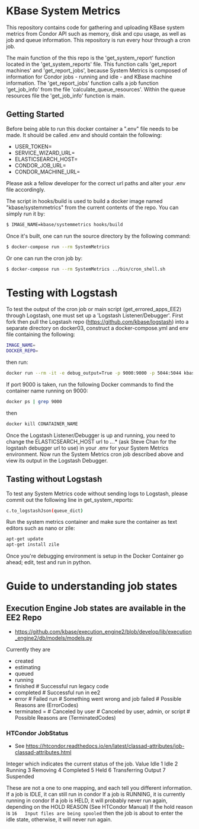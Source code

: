 # KBase System Metrics

This repository contains code for gathering and uploading KBase system metrics from Condor API such as memory, disk and cpu usage, as well as job and queue information. 
This repository is run every hour through a cron job.

The main function of the this repo is the 'get_system_report' function located in the 'get_system_reports' file. This function calls 'get_report machines' and 'get_report_jobs', because System Metrics is composed of information for Condor jobs - running and idle - and KBase machine information.
The 'get_report_jobs' function calls a job function 'get_job_info' from the file 'calculate_queue_resources'. Within the queue resources file the 'get_job_info' function is main. 
## Getting Started
Before being able to run this docker container a ".env" file needs to be made. 
It should be called .env and should contain the following:

* USER_TOKEN=<TOKEN>
* SERVICE_WIZARD_URL=<URL>
* ELASTICSEARCH_HOST=<URL>
* CONDOR_JOB_URL=<URL>
* CONDOR_MACHINE_URL=<URL>

Please ask a fellow developer for the correct url paths and alter your .env 
file accordingly. 

The script in hooks/build is used to build a docker image named "kbase/systemmetrics" 
from the current contents of the repo. You can simply run it by:
```sh
$ IMAGE_NAME=kbase/systemmetrics hooks/build
```

Once it's built, one can run the source directory by the following command:
```sh
$ docker-compose run --rm SystemMetrics
```

Or one can run the cron job by:
```sh
$ docker-compose run --rm SystemMetrics ../bin/cron_shell.sh
```

# Testing with Logstash
To test the output of the cron job or main script (get_errored_apps_EE2) through Logstash, one must set up a 'Logstash Listener/Debugger'.
First fork then pull the Logstash repo (https://github.com/kbase/logstash) into a separate directory on docker03, construct a docker-compose.yml and env file containing the following:
```sh
IMAGE_NAME=
DOCKER_REPO=
``` 
then run:
```sh
docker run --rm -it -e debug_output=True -p 9000:9000 -p 5044:5044 kbase/logstash
```
If port 9000 is taken, run the following Docker commands to find the container name running on 9000:
```sh
docker ps | grep 9000
```
then 
```sh
docker kill CONATAINER_NAME
```
Once the Logstash Listener/Debugger is up and running, you need to change the ELASTICSEARCH_HOST url to ***.**.*.* (ask Steve Chan for the logstash debugger url to use)
in your .env for your System Metrics environment. Now run the System Metrics cron job described above and view 
its output in the Logstash Debugger. 

## Tasting without Logstash
To test any System Metrics code without sending logs to Logstash, please commit out the following line in 
get_system_reports:
```sh
c.to_logstashJson(queue_dict)
```
Run the system metrics container and make sure the container as text editors such as nano or zile:
```sh
apt-get update
apt-get install zile
```
Once you're debugging environment is setup in the Docker Container go ahead; edit, test and run in python. 


# Guide to understanding job states

## Execution Engine Job states are available in the EE2 Repo 
* https://github.com/kbase/execution_engine2/blob/develop/lib/execution_engine2/db/models/models.py

Currently they are
* created 
* estimating
* queued 
* running
* finished # Successful run legacy code
* completed # Successful run in ee2
* error  # Failed run # Something went wrong and job failed # Possible Reasons are (ErrorCodes)
* terminated = # Canceled by user # Canceled by user, admin, or script # Possible Reasons are (TerminatedCodes)
    
### HTCondor JobStatus
* See https://htcondor.readthedocs.io/en/latest/classad-attributes/job-classad-attributes.html

Integer which indicates the current status of the job.
Value 	Idle
1 	Idle
2 	Running
3 	Removing
4 	Completed
5 	Held
6 	Transferring Output
7 	Suspended

These are not a one to one mapping, and each tell you different information. 
If a job is IDLE, it can still run in condor
If a job is RUNNING, it is currently running in condor
If a job is HELD, it will probably never run again, depending on the HOLD REASON (See HTCondor Manual)
If the hold reason is `16 	Input files are being spooled` then the job is about to enter the idle state, otherwise, it will never run again.

  
